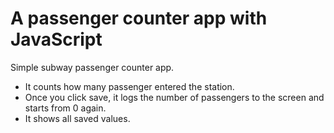 # A passenger counter app with JavaScript
Simple subway passenger counter app.
- It counts how many passenger entered the station.
- Once you click save, it logs the number of passengers to the screen and starts from 0 again. 
- It shows all saved values.